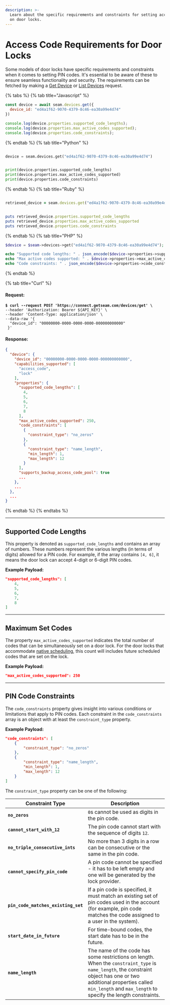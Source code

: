 ```yaml
---
description: >-
  Learn about the specific requirements and constraints for setting access codes
  on door locks.
---
```


# Access Code Requirements for Door Locks

Some models of door locks have specific requirements and constraints when it comes to setting PIN codes. It's essential to be aware of these to ensure seamless functionality and security. The requirements can be fetched by making a [Get Device](../../../api-clients/devices/get-device.md) or [List Devices](../../../api-clients/devices/list-devices.md) request.


<!-- CODE INJECT START
Get a device with id "ed4a1f62-9070-4379-8c46-ea30a99e4d74" and print out its properties.supported_code_lengths properties.max_active_codes_supported and properties.code_constraints
-->
{% tabs %}
{% tab title="Javascript" %}
```javascript
const device = await seam.devices.get({
  device_id: "ed4a1f62-9070-4379-8c46-ea30a99e4d74"
})

console.log(device.properties.supported_code_lengths);
console.log(device.properties.max_active_codes_supported);
console.log(device.properties.code_constraints);
```
{% endtab %}
{% tab title="Python" %}
```python

device = seam.devices.get("ed4a1f62-9070-4379-8c46-ea30a99e4d74")


print(device.properties.supported_code_lengths)
print(device.properties.max_active_codes_supported)
print(device.properties.code_constraints)
```
{% endtab %}
{% tab title="Ruby" %}
```ruby

retrieved_device = seam.devices.get("ed4a1f62-9070-4379-8c46-ea30a99e4d74")


puts retrieved_device.properties.supported_code_lengths
puts retrieved_device.properties.max_active_codes_supported
puts retrieved_device.properties.code_constraints
```
{% endtab %}
{% tab title="PHP" %}
```php
$device = $seam->devices->get("ed4a1f62-9070-4379-8c46-ea30a99e4d74");

echo "Supported code lengths: " . json_encode($device->properties->supported_code_lengths);
echo "Max active codes supported: " . $device->properties->max_active_codes_supported;
echo "Code constraints: " . json_encode($device->properties->code_constraints);
```
{% endtab %}

{% tab title="Curl" %}
#### Request:

<pre class="language-bash"><code class="lang-bash"><strong>$ curl --request POST 'https://connect.getseam.com/devices/get' \
</strong>--header 'Authorization: Bearer ${API_KEY}' \
--header 'Content-Type: application/json' \
--data-raw '{
  "device_id": "00000000-0000-0000-0000-000000000000"
 }'
</code></pre>

#### Response:

```json
{
  "device": {
    "device_id": "00000000-0000-0000-0000-000000000000",
    "capabilities_supported": [
      "access_code",
      "lock"
    ],
    "properties": {
      "supported_code_lengths": [
        4,
        5,
        6,
        7,
        8
      ],
      "max_active_codes_supported": 250,
      "code_constraints": [
        {
          "constraint_type": "no_zeros"
        },
        {
          "constraint_type": "name_length",
          "min_length": 1,
          "max_length": 12
        }
      ],
      "supports_backup_access_code_pool": true
      ...
    },
    ...
  },
  ...
}
```
{% endtab %}
{% endtabs %}
<!-- CODE INJECT END -->


***

## Supported Code Lengths

This property is denoted as `supported_code_lengths` and contains an array of numbers. These numbers represent the various lengths (in terms of digits) allowed for a PIN code. For example, if the array contains `[4, 6]`, it means the door lock can accept 4-digit or 6-digit PIN codes.

**Example Payload:**

```json
"supported_code_lengths": [
    4,
    5,
    6,
    7,
    8
]
```

***

## Maximum Set Codes

The property `max_active_codes_supported` indicates the total number of codes that can be simultaneously set on a door lock. For the door locks that accommodate [native scheduling](./#native-scheduling), this count will includes future scheduled codes that are set on the lock.

**Example Payload:**

```json
"max_active_codes_supported": 250
```

***

## PIN Code Constraints

The `code_constraints` property gives insight into various conditions or limitations that apply to PIN codes. Each constraint in the `code_constraints` array is an object with at least the `constraint_type` property.

**Example Payload:**

```json
"code_constraints": [
    {
        "constraint_type": "no_zeros"
    },
    {
        "constraint_type": "name_length",
        "min_length": 1,
        "max_length": 12
    }
]
```

The `constraint_type` property can be one of the following:

| Constraint Type                     | Description                                                                                                                                                                                                                           |
| ----------------------------------- | ------------------------------------------------------------------------------------------------------------------------------------------------------------------------------------------------------------------------------------- |
| **`no_zeros`**                      | `0`s cannot be used as digits in the pin code.                                                                                                                                                                                        |
| **`cannot_start_with_12`**          | The pin code cannot start with the sequence of digits `12`.                                                                                                                                                                           |
| **`no_triple_consecutive_ints`**    | No more than 3 digits in a row can be consecutive or the same in the pin code.                                                                                                                                                        |
| **`cannot_specify_pin_code`**       | A pin code cannot be specified - it has to be left empty and one will be generated by the lock provider.                                                                                                                              |
| **`pin_code_matches_existing_set`** | If a pin code is specified, it must match an existing set of pin codes used in the account (for example, pin code matches the code assigned to a user in the system).                                                                 |
| **`start_date_in_future`**          | For time-bound codes, the start date has to be in the future.                                                                                                                                                                         |
| **`name_length`**                   | The name of the code has some restrictions on length. When the `constraint_type` is `name_length`, the constraint object has one or two additional properties called `min_length` and `max_length` to specify the length constraints. |
